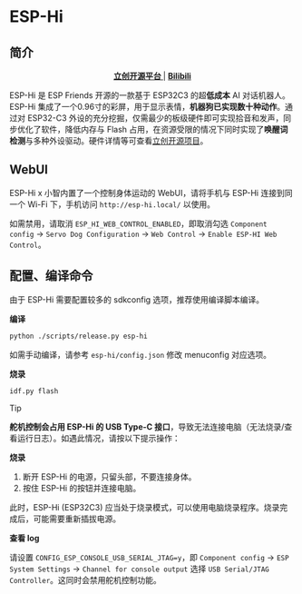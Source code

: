 # ESP-Hi

## 简介

<div align="center">
    <a href="https://oshwhub.com/esp-college/esp-hi"><b> 立创开源平台 </b></a>
    |
    <a href="https://www.bilibili.com/video/BV1BHJtz6E2S"><b> Bilibili </b></a>
</div>

ESP-Hi 是 ESP Friends 开源的一款基于 ESP32C3 的超**低成本** AI 对话机器人。ESP-Hi 集成了一个0.96寸的彩屏，用于显示表情，**机器狗已实现数十种动作**。通过对 ESP32-C3 外设的充分挖掘，仅需最少的板级硬件即可实现拾音和发声，同步优化了软件，降低内存与 Flash 占用，在资源受限的情况下同时实现了**唤醒词检测**与多种外设驱动。硬件详情等可查看[立创开源项目](https://oshwhub.com/esp-college/esp-hi)。

## WebUI

ESP-Hi x 小智内置了一个控制身体运动的 WebUI，请将手机与 ESP-Hi 连接到同一个 Wi-Fi 下，手机访问 `http://esp-hi.local/` 以使用。

如需禁用，请取消 `ESP_HI_WEB_CONTROL_ENABLED`，即取消勾选 `Component config` → `Servo Dog Configuration` → `Web Control` → `Enable ESP-HI Web Control`。

## 配置、编译命令

由于 ESP-Hi 需要配置较多的 sdkconfig 选项，推荐使用编译脚本编译。

**编译**

```bash
python ./scripts/release.py esp-hi
```

如需手动编译，请参考 `esp-hi/config.json` 修改 menuconfig 对应选项。

**烧录**

```bash
idf.py flash
```


> [!TIP]
>
> **舵机控制会占用 ESP-Hi 的 USB Type-C 接口**，导致无法连接电脑（无法烧录/查看运行日志）。如遇此情况，请按以下提示操作：
>
> **烧录**
>
> 1. 断开 ESP-Hi 的电源，只留头部，不要连接身体。
> 2. 按住 ESP-Hi 的按钮并连接电脑。
> 
> 此时，ESP-Hi (ESP32C3) 应当处于烧录模式，可以使用电脑烧录程序。烧录完成后，可能需要重新插拔电源。
>
> **查看 log**
>
> 请设置 `CONFIG_ESP_CONSOLE_USB_SERIAL_JTAG=y`，即 `Component config` → `ESP System Settings` → `Channel for console output` 选择 `USB Serial/JTAG Controller`。这同时会禁用舵机控制功能。
